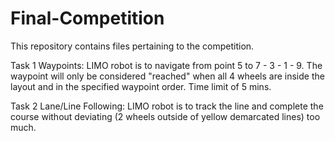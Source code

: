 # Final-Competition
This repository contains files pertaining to the competition. 

Task 1 Waypoints: 
LIMO robot is to navigate from point 5 to 7 - 3 - 1 - 9. The waypoint will only be considered "reached" when all 4 wheels are inside the layout and in the specified waypoint order. Time limit of 5 mins.

Task 2 Lane/Line Following:
LIMO robot is to track the line and complete the course without deviating (2 wheels outside of yellow demarcated lines) too much.
